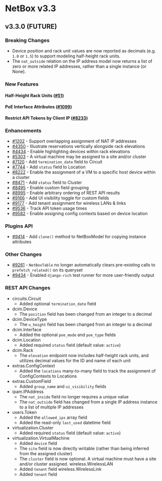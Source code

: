 # NetBox v3.3

## v3.3.0 (FUTURE)

### Breaking Changes

* Device position and rack unit values are now reported as decimals (e.g. `1.0` or `1.5`) to support modeling half-height rack units.
* The `nat_outside` relation on the IP address model now returns a list of zero or more related IP addresses, rather than a single instance (or None).

### New Features

#### Half-Height Rack Units ([#51](https://github.com/netbox-community/netbox/issues/51))

#### PoE Interface Attributes ([#1099](https://github.com/netbox-community/netbox/issues/1099))

#### Restrict API Tokens by Client IP ([#8233](https://github.com/netbox-community/netbox/issues/8233))

### Enhancements

* [#1202](https://github.com/netbox-community/netbox/issues/1202) - Support overlapping assignment of NAT IP addresses
* [#4350](https://github.com/netbox-community/netbox/issues/4350) - Illustrate reservations vertically alongside rack elevations
* [#4434](https://github.com/netbox-community/netbox/issues/4434) - Enable highlighting devices within rack elevations
* [#5303](https://github.com/netbox-community/netbox/issues/5303) - A virtual machine may be assigned to a site and/or cluster
* [#7120](https://github.com/netbox-community/netbox/issues/7120) - Add `termination_date` field to Circuit
* [#7744](https://github.com/netbox-community/netbox/issues/7744) - Add `status` field to Location
* [#8222](https://github.com/netbox-community/netbox/issues/8222) - Enable the assignment of a VM to a specific host device within a cluster
* [#8471](https://github.com/netbox-community/netbox/issues/8471) - Add `status` field to Cluster
* [#8495](https://github.com/netbox-community/netbox/issues/8495) - Enable custom field grouping
* [#8995](https://github.com/netbox-community/netbox/issues/8995) - Enable arbitrary ordering of REST API results
* [#9166](https://github.com/netbox-community/netbox/issues/9166) - Add UI visibility toggle for custom fields
* [#9177](https://github.com/netbox-community/netbox/issues/9177) - Add tenant assignment for wireless LANs & links
* [#9536](https://github.com/netbox-community/netbox/issues/9536) - Track API token usage times
* [#9582](https://github.com/netbox-community/netbox/issues/9582) - Enable assigning config contexts based on device location

### Plugins API

* [#9414](https://github.com/netbox-community/netbox/issues/9414) - Add `clone()` method to NetBoxModel for copying instance attributes

### Other Changes

* [#9261](https://github.com/netbox-community/netbox/issues/9261) - `NetBoxTable` no longer automatically clears pre-existing calls to `prefetch_related()` on its queryset
* [#9434](https://github.com/netbox-community/netbox/issues/9434) - Enabled `django-rich` test runner for more user-friendly output

### REST API Changes

* circuits.Circuit
    * Added optional `termination_date` field
* dcim.Device
    * The `position` field has been changed from an integer to a decimal
* dcim.DeviceType
    * The `u_height` field has been changed from an integer to a decimal
* dcim.Interface
    * Added the optional `poe_mode` and `poe_type` fields
* dcim.Location
    * Added required `status` field (default value: `active`)
* dcim.Rack
    * The `elevation` endpoint now includes half-height rack units, and utilizes decimal values for the ID and name of each unit
* extras.ConfigContext
    * Added the `locations` many-to-many field to track the assignment of ConfigContexts to Locations
* extras.CustomField
    * Added `group_name` and `ui_visibility` fields
* ipam.IPAddress
    * The `nat_inside` field no longer requires a unique value
    * The `nat_outside` field has changed from a single IP address instance to a list of multiple IP addresses
* users.Token
    * Added the `allowed_ips` array field
    * Added the read-only `last_used` datetime field
* virtualization.Cluster
    * Added required `status` field (default value: `active`)
* virtualization.VirtualMachine
    * Added `device` field
    * The `site` field is now directly writable (rather than being inferred from the assigned cluster)
    * The `cluster` field is now optional. A virtual machine must have a site and/or cluster assigned.
wireless.WirelessLAN
    * Added `tenant` field
wireless.WirelessLink
    * Added `tenant` field
